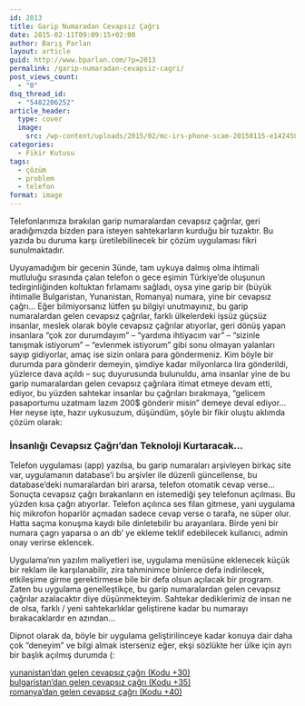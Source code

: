 ```yaml
---
id: 2013
title: Garip Numaradan Cevapsız Çağrı
date: 2015-02-11T09:09:15+02:00
author: Barış Parlan
layout: article
guid: http://www.bparlan.com/?p=2013
permalink: /garip-numaradan-cevapsiz-cagri/
post_views_count:
  - "0"
dsq_thread_id:
  - "5482206252"
article_header:
  type: cover
  image:
    src: /wp-content/uploads/2015/02/mc-irs-phone-scam-20150115-e1424504471428.jpg
categories:
  - Fikir Kutusu
tags:
  - çözüm
  - problem
  - telefon
format: image
---
```


Telefonlarımıza bırakılan garip numaralardan cevapsız çağrılar, geri aradığımızda bizden para isteyen sahtekarların kurduğu bir tuzaktır. Bu yazıda bu duruma karşı üretilebilinecek bir çözüm uygulaması fikri sunulmaktadır.

Uyuyamadığım bir gecenin 3ünde, tam uykuya dalmış olma ihtimali mutluluğu sırasında çalan telefon o gece eşimin Türkiye&#8217;de oluşunun tedirginliğinden koltuktan fırlamamı sağladı, oysa yine garip bir (büyük ihtimalle Bulgaristan, Yunanistan, Romanya) numara, yine bir cevapsız çağrı&#8230; Eğer bilmiyorsanız lütfen şu bilgiyi unutmayınız, bu garip numaralardan gelen cevapsız çağrılar, farklı ülkelerdeki işsüz güçsüz insanlar, meslek olarak böyle cevapsız çağrılar atıyorlar, geri dönüş yapan insanlara &#8220;çok zor durumdayım&#8221; &#8211; &#8220;yardıma ihtiyacım var&#8221; &#8211; &#8220;sizinle tanışmak istiyorum&#8221; &#8211; &#8220;evlenmek istiyorum&#8221; gibi sonu olmayan yalanları sayıp gidiyorlar, amaç ise sizin onlara para göndermeniz. Kim böyle bir durumda para gönderir demeyin, şimdiye kadar milyonlarca lira gönderildi, yüzlerce dava açıldı &#8211; suç duyurusunda bulunuldu, ama insanlar yine de bu garip numaralardan gelen cevapsız çağrılara itimat etmeye devam etti, ediyor, bu yüzden sahtekar insanlar bu çağrıları bırakmaya, &#8220;gelicem pasaportumu uzatmam lazım 200$ gönderir misin&#8221; demeye deval ediyor&#8230; Her neyse işte, hazır uykusuzum, düşündüm, şöyle bir fikir oluştu aklımda çözüm olarak:

### İnsanlığı Cevapsız Çağrı&#8217;dan Teknoloji Kurtaracak&#8230;

Telefon uygulaması (app) yazılsa, bu garip numaraları arşivleyen birkaç site var, uygulamanın database&#8217;i bu arşivler ile düzenli güncellense, bu database&#8217;deki numaralardan biri ararsa, telefon otomatik cevap verse&#8230; Sonuçta cevapsız çağrı bırakanların en istemediği şey telefonun açılması. Bu yüzden kısa çağrı atıyorlar. Telefon açılınca ses filan gitmese, yani uygulama hiç mikrofon hoparlör açmadan sadece cevap verse o tarafa, ne süper olur. Hatta saçma konuşma kaydı bile dinletebilir bu arayanlara. Birde yeni bir numara çagrı yaparsa o an db&#8217; ye ekleme teklif edebilecek kullanıcı, admin onay verirse eklencek.

Uygulama&#8217;nın yazılım maliyetleri ise, uygulama menüsüne eklenecek küçük bir reklam ile karşılanabilir, zira tahminimce binlerce defa indirilecek, etkileşime girme gerektirmese bile bir defa olsun açılacak bir program.  Zaten bu uygulama genelleştikçe, bu garip numaralardan gelen cevapsız çağrılar azalacaktır diye düşünmekteyim. Sahtekar dediklerimiz de insan ne de olsa, farklı / yeni sahtekarlıklar geliştirene kadar bu numarayı bırakacaklardır en azından&#8230;

Dipnot olarak da, böyle bir uygulama geliştirilinceye kadar konuya dair daha çok &#8220;deneyim&#8221; ve bilgi almak isterseniz eğer, ekşi sözlükte her ülke için ayrı bir başlık açılmış durumda (:

<a title="Ekşi Sözlük - yunanistan'dan gelen cevapsız çağrı" href="http://adf.ly/12Zwnu" target="_blank">yunanistan&#8217;dan gelen cevapsız çağrı (Kodu +30)</a>  
<a title="bulgaristan'dan gelen cevapsız çağrı (Kodu +35)" href="http://adf.ly/12Zx23" target="_blank">bulgaristan&#8217;dan gelen cevapsız çağrı (Kodu +35)</a>  
<a title="romanyadan gelen cevapsiz cagri" href="http://adf.ly/12ZxEh" target="_blank">romanya&#8217;dan gelen cevapsız çağrı (Kodu +40)</a>
